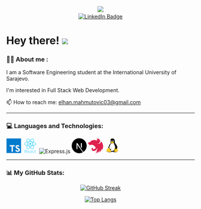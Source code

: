 <div id="header" align="center">
  <img src="https://media.giphy.com/media/hiJ9ypGI5tIKdwKoK2/giphy.gif" width="100"/>
</div>

<div id="badges" align="center">
  <a href="https://www.linkedin.com/in/elhan-mahmutovi%C4%87-015058250/">
    <img src="https://img.shields.io/badge/LinkedIn-blue?style=for-the-badge&logo=linkedin&logoColor=white" alt="LinkedIn Badge"/>
  </a>
</div>

# Hey there! <img src="https://media.giphy.com/media/hvRJCLFzcasrR4ia7z/giphy.gif" width="30px"/>

### :man_technologist: About me :

I am a Software Engineering student at the International University of Sarajevo.

I'm interested in Full Stack Web Development.

:mailbox: How to reach me: elhan.mahmutovic03@gmail.com

---

### 💻 Languages and Technologies:

<div>
  <img src="https://github.com/devicons/devicon/blob/master/icons/typescript/typescript-original.svg" title="TypeScript" alt="TypeScript" height="40"/>
  <img src="https://github.com/devicons/devicon/blob/master/icons/react/react-original-wordmark.svg" title="React" alt="React" height="40"/>
  <img src="https://assets.website-files.com/61ca3f775a79ec5f87fcf937/6202fcdee5ee8636a145a41b_1234.png" title="Express.js"alt="Express.js" height="40"/>
  <img src="https://github.com/devicons/devicon/blob/master/icons/nextjs/nextjs-original.svg" title="Next.js" alt="Next.js" height="40"/>
  <img src="https://github.com/devicons/devicon/blob/master/icons/nestjs/nestjs-plain.svg" title="NestJS" alt="NestJS" height="40"/>
  <img src="https://github.com/devicons/devicon/blob/master/icons/linux/linux-original.svg" title="Linux" alt="Linux" height="40"/>
</div>

---

### 📊 My GitHub Stats:

<div align="center">

[![GitHub Streak](http://github-readme-streak-stats.herokuapp.com/?user=ElhanM&theme=dark&background=000000)](https://git.io/streak-stats)

[![Top Langs](https://github-readme-stats.vercel.app/api/top-langs/?username=ElhanM&layout=compact&theme=vision-friendly-dark)](https://github.com/anuraghazra/github-readme-stats)

</div>
